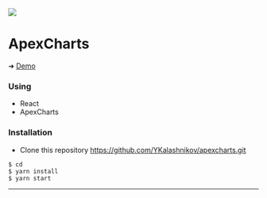 
<img src='/Users/yuriikalashnikov/Desktop/graph/src/ckoxi49d.svg'/>


# ApexCharts


➜ [Demo]()

### Using

- React
- ApexCharts




### Installation
- Clone this repository
https://github.com/YKalashnikov/apexcharts.git

```shell
$ cd 
$ yarn install
$ yarn start
```

---




